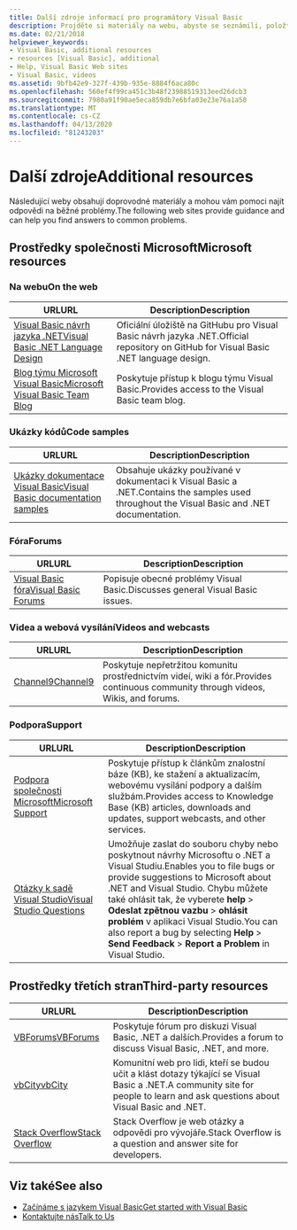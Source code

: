 ```yaml
---
title: Další zdroje informací pro programátory Visual Basic
description: Projděte si materiály na webu, abyste se seznámili, položte otázky a zjistěte další informace o Visual Basic.
ms.date: 02/21/2018
helpviewer_keywords:
- Visual Basic, additional resources
- resources [Visual Basic], additional
- Help, Visual Basic Web sites
- Visual Basic, videos
ms.assetid: 9bfb42e9-327f-439b-935e-8884f6aca80c
ms.openlocfilehash: 560ef4f99ca451c3b48f23988519313eed26dcb3
ms.sourcegitcommit: 7980a91f90ae5eca859db7e6bfa03e23e76a1a50
ms.translationtype: MT
ms.contentlocale: cs-CZ
ms.lasthandoff: 04/13/2020
ms.locfileid: "81243203"
---
```

# <a name="additional-resources"></a><span data-ttu-id="ea6de-103">Další zdroje</span><span class="sxs-lookup"><span data-stu-id="ea6de-103">Additional resources</span></span>

<span data-ttu-id="ea6de-104">Následující weby obsahují doprovodné materiály a mohou vám pomoci najít odpovědi na běžné problémy.</span><span class="sxs-lookup"><span data-stu-id="ea6de-104">The following web sites provide guidance and can help you find answers to common problems.</span></span>

## <a name="microsoft-resources"></a><span data-ttu-id="ea6de-105">Prostředky společnosti Microsoft</span><span class="sxs-lookup"><span data-stu-id="ea6de-105">Microsoft resources</span></span>

### <a name="on-the-web"></a><span data-ttu-id="ea6de-106">Na webu</span><span class="sxs-lookup"><span data-stu-id="ea6de-106">On the web</span></span>

|<span data-ttu-id="ea6de-107">URL</span><span class="sxs-lookup"><span data-stu-id="ea6de-107">URL</span></span>|<span data-ttu-id="ea6de-108">Description</span><span class="sxs-lookup"><span data-stu-id="ea6de-108">Description</span></span>|
|----------|----------------|
|[<span data-ttu-id="ea6de-109">Visual Basic návrh jazyka .NET</span><span class="sxs-lookup"><span data-stu-id="ea6de-109">Visual Basic .NET Language Design</span></span>](https://github.com/dotnet/vblang)|<span data-ttu-id="ea6de-110">Oficiální úložiště na GitHubu pro Visual Basic návrh jazyka .NET.</span><span class="sxs-lookup"><span data-stu-id="ea6de-110">Official repository on GitHub for Visual Basic .NET language design.</span></span>|
|[<span data-ttu-id="ea6de-111">Blog týmu Microsoft Visual Basic</span><span class="sxs-lookup"><span data-stu-id="ea6de-111">Microsoft Visual Basic Team Blog</span></span>](https://devblogs.microsoft.com/vbteam/)|<span data-ttu-id="ea6de-112">Poskytuje přístup k blogu týmu Visual Basic.</span><span class="sxs-lookup"><span data-stu-id="ea6de-112">Provides access to the Visual Basic team blog.</span></span>|

### <a name="code-samples"></a><span data-ttu-id="ea6de-113">Ukázky kódů</span><span class="sxs-lookup"><span data-stu-id="ea6de-113">Code samples</span></span>

|<span data-ttu-id="ea6de-114">URL</span><span class="sxs-lookup"><span data-stu-id="ea6de-114">URL</span></span>|<span data-ttu-id="ea6de-115">Description</span><span class="sxs-lookup"><span data-stu-id="ea6de-115">Description</span></span>|
|----------|----------------|
|[<span data-ttu-id="ea6de-116">Ukázky dokumentace Visual Basic</span><span class="sxs-lookup"><span data-stu-id="ea6de-116">Visual Basic documentation samples</span></span>](https://github.com/dotnet/docs/tree/master/samples/snippets/visualbasic)|<span data-ttu-id="ea6de-117">Obsahuje ukázky používané v dokumentaci k Visual Basic a .NET.</span><span class="sxs-lookup"><span data-stu-id="ea6de-117">Contains the samples used throughout the Visual Basic and .NET documentation.</span></span>|

### <a name="forums"></a><span data-ttu-id="ea6de-118">Fóra</span><span class="sxs-lookup"><span data-stu-id="ea6de-118">Forums</span></span>

|<span data-ttu-id="ea6de-119">URL</span><span class="sxs-lookup"><span data-stu-id="ea6de-119">URL</span></span>|<span data-ttu-id="ea6de-120">Description</span><span class="sxs-lookup"><span data-stu-id="ea6de-120">Description</span></span>|
|----------|----------------|
|[<span data-ttu-id="ea6de-121">Visual Basic fóra</span><span class="sxs-lookup"><span data-stu-id="ea6de-121">Visual Basic Forums</span></span>](https://social.msdn.microsoft.com/Forums/vstudio/home?forum=vbgeneral)|<span data-ttu-id="ea6de-122">Popisuje obecné problémy Visual Basic.</span><span class="sxs-lookup"><span data-stu-id="ea6de-122">Discusses general Visual Basic issues.</span></span>|

### <a name="videos-and-webcasts"></a><span data-ttu-id="ea6de-123">Videa a webová vysílání</span><span class="sxs-lookup"><span data-stu-id="ea6de-123">Videos and webcasts</span></span>

|<span data-ttu-id="ea6de-124">URL</span><span class="sxs-lookup"><span data-stu-id="ea6de-124">URL</span></span>|<span data-ttu-id="ea6de-125">Description</span><span class="sxs-lookup"><span data-stu-id="ea6de-125">Description</span></span>|
|----------|----------------|
|[<span data-ttu-id="ea6de-126">Channel9</span><span class="sxs-lookup"><span data-stu-id="ea6de-126">Channel9</span></span>](https://channel9.msdn.com/)|<span data-ttu-id="ea6de-127">Poskytuje nepřetržitou komunitu prostřednictvím videí, wiki a fór.</span><span class="sxs-lookup"><span data-stu-id="ea6de-127">Provides continuous community through videos, Wikis, and forums.</span></span>|

### <a name="support"></a><span data-ttu-id="ea6de-128">Podpora</span><span class="sxs-lookup"><span data-stu-id="ea6de-128">Support</span></span>

|<span data-ttu-id="ea6de-129">URL</span><span class="sxs-lookup"><span data-stu-id="ea6de-129">URL</span></span>|<span data-ttu-id="ea6de-130">Description</span><span class="sxs-lookup"><span data-stu-id="ea6de-130">Description</span></span>|
|----------|----------------|
|[<span data-ttu-id="ea6de-131">Podpora společnosti Microsoft</span><span class="sxs-lookup"><span data-stu-id="ea6de-131">Microsoft Support</span></span>](https://support.microsoft.com)|<span data-ttu-id="ea6de-132">Poskytuje přístup k článkům znalostní báze (KB), ke stažení a aktualizacím, webovému vysílání podpory a dalším službám.</span><span class="sxs-lookup"><span data-stu-id="ea6de-132">Provides access to Knowledge Base (KB) articles, downloads and updates, support webcasts, and other services.</span></span>|
|[<span data-ttu-id="ea6de-133">Otázky k sadě Visual Studio</span><span class="sxs-lookup"><span data-stu-id="ea6de-133">Visual Studio Questions</span></span>](https://developercommunity.visualstudio.com)|<span data-ttu-id="ea6de-134">Umožňuje zaslat do souboru chyby nebo poskytnout návrhy Microsoftu o .NET a Visual Studiu.</span><span class="sxs-lookup"><span data-stu-id="ea6de-134">Enables you to file bugs or provide suggestions to Microsoft about .NET and Visual Studio.</span></span> <span data-ttu-id="ea6de-135">Chybu můžete také ohlásit tak, že vyberete **help**  >  **Odeslat zpětnou vazbu**  >  **ohlásit problém** v aplikaci Visual Studio.</span><span class="sxs-lookup"><span data-stu-id="ea6de-135">You can also report a bug by selecting **Help** > **Send Feedback** > **Report a Problem** in Visual Studio.</span></span>|

## <a name="third-party-resources"></a><span data-ttu-id="ea6de-136">Prostředky třetích stran</span><span class="sxs-lookup"><span data-stu-id="ea6de-136">Third-party resources</span></span>

|<span data-ttu-id="ea6de-137">URL</span><span class="sxs-lookup"><span data-stu-id="ea6de-137">URL</span></span>|<span data-ttu-id="ea6de-138">Description</span><span class="sxs-lookup"><span data-stu-id="ea6de-138">Description</span></span>|
|----------|----------------|
|[<span data-ttu-id="ea6de-139">VBForums</span><span class="sxs-lookup"><span data-stu-id="ea6de-139">VBForums</span></span>](http://www.vbforums.com/)|<span data-ttu-id="ea6de-140">Poskytuje fórum pro diskuzi Visual Basic, .NET a dalších.</span><span class="sxs-lookup"><span data-stu-id="ea6de-140">Provides a forum to discuss Visual Basic, .NET, and more.</span></span>|
|[<span data-ttu-id="ea6de-141">vbCity</span><span class="sxs-lookup"><span data-stu-id="ea6de-141">vbCity</span></span>](http://vbcity.com/)|<span data-ttu-id="ea6de-142">Komunitní web pro lidi, kteří se budou učit a klást dotazy týkající se Visual Basic a .NET.</span><span class="sxs-lookup"><span data-stu-id="ea6de-142">A community site for people to learn and ask questions about Visual Basic and .NET.</span></span>|
|[<span data-ttu-id="ea6de-143">Stack Overflow</span><span class="sxs-lookup"><span data-stu-id="ea6de-143">Stack Overflow</span></span>](https://stackoverflow.com/questions/tagged/vb.net)|<span data-ttu-id="ea6de-144">Stack Overflow je web otázky a odpovědi pro vývojáře.</span><span class="sxs-lookup"><span data-stu-id="ea6de-144">Stack Overflow is a question and answer site for developers.</span></span>|

## <a name="see-also"></a><span data-ttu-id="ea6de-145">Viz také</span><span class="sxs-lookup"><span data-stu-id="ea6de-145">See also</span></span>

- [<span data-ttu-id="ea6de-146">Začínáme s jazykem Visual Basic</span><span class="sxs-lookup"><span data-stu-id="ea6de-146">Get started with Visual Basic</span></span>](../../visual-basic/getting-started/index.md)
- [<span data-ttu-id="ea6de-147">Kontaktujte nás</span><span class="sxs-lookup"><span data-stu-id="ea6de-147">Talk to Us</span></span>](/visualstudio/ide/feedback-options)
